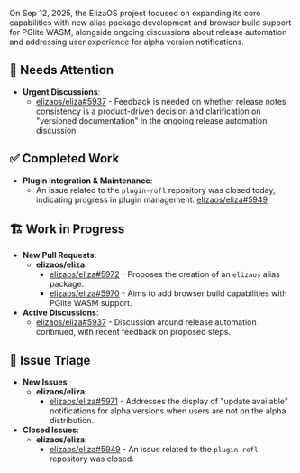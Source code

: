 On Sep 12, 2025, the ElizaOS project focused on expanding its core capabilities with new alias package development and browser build support for PGlite WASM, alongside ongoing discussions about release automation and addressing user experience for alpha version notifications.

## 🚨 Needs Attention
- **Urgent Discussions**:
    - [elizaos/eliza#5937](https://github.com/elizaos/eliza/issues/5937) - Feedback is needed on whether release notes consistency is a product-driven decision and clarification on "versioned documentation" in the ongoing release automation discussion.

## ✅ Completed Work
- **Plugin Integration & Maintenance**:
    - An issue related to the `plugin-rofl` repository was closed today, indicating progress in plugin management. [elizaos/eliza#5949](https://github.com/elizaos/eliza/issues/5949)

## 🏗️ Work in Progress
- **New Pull Requests**:
    - **elizaos/eliza**:
        - [elizaos/eliza#5972](https://github.com/elizaos/eliza/pull/5972) - Proposes the creation of an `elizaos` alias package.
        - [elizaos/eliza#5970](https://github.com/elizaos/eliza/pull/5970) - Aims to add browser build capabilities with PGlite WASM support.
- **Active Discussions**:
    - [elizaos/eliza#5937](https://github.com/elizaos/eliza/issues/5937) - Discussion around release automation continued, with recent feedback on proposed steps.

## 🐞 Issue Triage
- **New Issues**:
    - **elizaos/eliza**:
        - [elizaos/eliza#5971](https://github.com/elizaos/eliza/issues/5971) - Addresses the display of "update available" notifications for alpha versions when users are not on the alpha distribution.
- **Closed Issues**:
    - **elizaos/eliza**:
        - [elizaos/eliza#5949](https://github.com/elizaos/eliza/issues/5949) - An issue related to the `plugin-rofl` repository was closed.